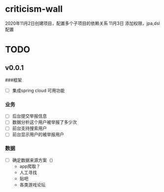 # criticism-wall
2020年11月2日创建项目，配置多个子项目的依赖关系
    11月3日 添加权限，jpa,dsl配置
    
# TODO 
## v0.0.1
###框架
- [ ] 集成spring cloud 可用功能
### 业务
- [ ] 后台提交举报信息
- [ ] 数据分析这个用户被举报了多少次
- [ ] 前台支持搜索用户
- [ ] 前台显示用户的被举报用户
### 数据
- [ ] 确定数据来源方案（）
    * app爬取？
    * 人工寻找
    * 贴吧
    * 各类游戏论坛